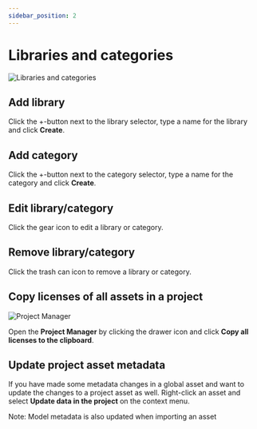 ```yaml
---
sidebar_position: 2
---
```


# Libraries and categories

![Libraries and categories](./img/librariesAndCategories.png)

## Add library
Click the +-button next to the library selector, type a name for the library and click **Create**.

## Add category
Click the +-button next to the category selector, type a name for the category and click **Create**.

## Edit library/category
Click the gear icon to edit a library or category.

## Remove library/category
Click the trash can icon to remove a library or category.

## Copy licenses of all assets in a project
![Project Manager](./img/projectManager.png)

Open the **Project Manager** by clicking the drawer icon and click **Copy all licenses to the clipboard**.

## Update project asset metadata
If you have made some metadata changes in a global asset and want to update the changes to a project asset as well.
Right-click an asset and select **Update data in the project** on the context menu.

Note: Model metadata is also updated when importing an asset
